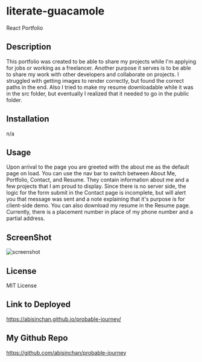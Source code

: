 # literate-guacamole
React Portfolio

## Description
This portfolio was created to be able to share my projects while I'm applying for jobs or working as a freelancer. Another purpose it serves is to be able to share my work with other developers and collaborate on projects. I struggled with getting images to render correctly, but found the correct paths in the end. Also I tried to make my resume downloadable while it was in the src folder, but eventually I realized that it needed to go in the public folder. 


## Installation
n/a

## Usage

Upon arrival to the page you are greeted with the about me as the default page on load. You can use the nav bar to switch between About Me, Portfolio, Contact, and Resume. They contain information about me and a few projects that I am proud to display. Since there is no server side, the logic for the form submit in the Contact page is incomplete, but will alert you that message was sent and a note explaining that it's purpose is for client-side demo. You can also download my resume in the Resume page. Currently, there is a placement number in place of my phone number and a partial address.

## ScreenShot
![screenshot](https://github.com/abisinchan/probable-journey/assets/132783183/0c6b711d-0513-4f6f-b78f-9ff6a70dd61b)

## License

MIT License

## Link to Deployed
https://abisinchan.github.io/probable-journey/

## My Github Repo
https://github.com/abisinchan/probable-journey
